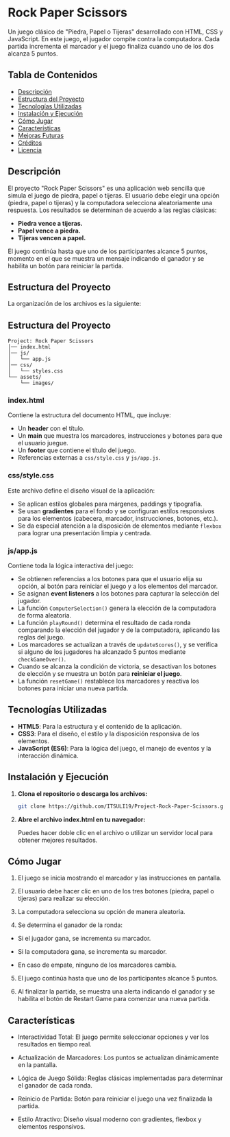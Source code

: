 # Rock Paper Scissors

Un juego clásico de "Piedra, Papel o Tijeras" desarrollado con HTML, CSS y JavaScript. En este juego, el jugador compite contra la computadora. Cada partida incrementa el marcador y el juego finaliza cuando uno de los dos alcanza 5 puntos.

## Tabla de Contenidos

- [Descripción](#descripción)
- [Estructura del Proyecto](#estructura-del-proyecto)
- [Tecnologías Utilizadas](#tecnologías-utilizadas)
- [Instalación y Ejecución](#instalación-y-ejecución)
- [Cómo Jugar](#cómo-jugar)
- [Características](#características)
- [Mejoras Futuras](#mejoras-futuras)
- [Créditos](#créditos)
- [Licencia](#licencia)

## Descripción

El proyecto "Rock Paper Scissors" es una aplicación web sencilla que simula el juego de piedra, papel o tijeras. El usuario debe elegir una opción (piedra, papel o tijeras) y la computadora selecciona aleatoriamente una respuesta. Los resultados se determinan de acuerdo a las reglas clásicas:
- **Piedra vence a tijeras.**
- **Papel vence a piedra.**
- **Tijeras vencen a papel.**

El juego continúa hasta que uno de los participantes alcance 5 puntos, momento en el que se muestra un mensaje indicando el ganador y se habilita un botón para reiniciar la partida.

## Estructura del Proyecto

La organización de los archivos es la siguiente:



## Estructura del Proyecto

```
Project: Rock Paper Scissors
│── index.html
│── js/
│   └── app.js
│── css/
│   └── styles.css
└── assets/
    └── images/
```


### index.html

Contiene la estructura del documento HTML, que incluye:
- Un **header** con el título.
- Un **main** que muestra los marcadores, instrucciones y botones para que el usuario juegue.
- Un **footer** que contiene el título del juego.
- Referencias externas a `css/style.css` y `js/app.js`.

### css/style.css

Este archivo define el diseño visual de la aplicación:
- Se aplican estilos globales para márgenes, paddings y tipografía.
- Se usan **gradientes** para el fondo y se configuran estilos responsivos para los elementos (cabecera, marcador, instrucciones, botones, etc.).
- Se da especial atención a la disposición de elementos mediante `flexbox` para lograr una presentación limpia y centrada.

### js/app.js

Contiene toda la lógica interactiva del juego:
- Se obtienen referencias a los botones para que el usuario elija su opción, al botón para reiniciar el juego y a los elementos del marcador.
- Se asignan **event listeners** a los botones para capturar la selección del jugador.
- La función `ComputerSelection()` genera la elección de la computadora de forma aleatoria.
- La función `playRound()` determina el resultado de cada ronda comparando la elección del jugador y de la computadora, aplicando las reglas del juego.
- Los marcadores se actualizan a través de `updateScores()`, y se verifica si alguno de los jugadores ha alcanzado 5 puntos mediante `checkGameOver()`.
- Cuando se alcanza la condición de victoria, se desactivan los botones de elección y se muestra un botón para **reiniciar el juego**.
- La función `resetGame()` restablece los marcadores y reactiva los botones para iniciar una nueva partida.

## Tecnologías Utilizadas

- **HTML5**: Para la estructura y el contenido de la aplicación.
- **CSS3**: Para el diseño, el estilo y la disposición responsiva de los elementos.
- **JavaScript (ES6)**: Para la lógica del juego, el manejo de eventos y la interacción dinámica.

## Instalación y Ejecución

1. **Clona el repositorio o descarga los archivos:**

   ```bash
   git clone https://github.com/ITSULI19/Project-Rock-Paper-Scissors.git
2. **Abre el archivo index.html en tu navegador:**

    Puedes hacer doble clic en el archivo o utilizar un servidor local para obtener mejores resultados.

## Cómo Jugar
1. El juego se inicia mostrando el marcador y las instrucciones en pantalla.

2. El usuario debe hacer clic en uno de los tres botones (piedra, papel o tijeras) para realizar su elección.

3. La computadora selecciona su opción de manera aleatoria.

4. Se determina el ganador de la ronda:

- Si el jugador gana, se incrementa su marcador.

- Si la computadora gana, se incrementa su marcador.

- En caso de empate, ninguno de los marcadores cambia.

5. El juego continúa hasta que uno de los participantes alcance 5 puntos.

6. Al finalizar la partida, se muestra una alerta indicando el ganador y se habilita el botón de Restart Game para comenzar una nueva partida.

## Características
- Interactividad Total: El juego permite seleccionar opciones y ver los resultados en tiempo real.

- Actualización de Marcadores: Los puntos se actualizan dinámicamente en la pantalla.

- Lógica de Juego Sólida: Reglas clásicas implementadas para determinar el ganador de cada ronda.

- Reinicio de Partida: Botón para reiniciar el juego una vez finalizada la partida.

- Estilo Atractivo: Diseño visual moderno con gradientes, flexbox y elementos responsivos.

